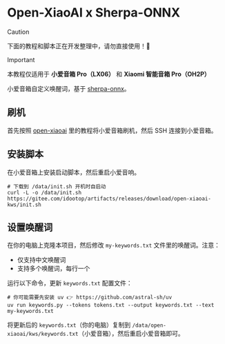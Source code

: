 # Open-XiaoAI x Sherpa-ONNX

> [!CAUTION]
> 下面的教程和脚本正在开发整理中，请勿直接使用！🚨

> [!IMPORTANT]
> 本教程仅适用于 **小爱音箱 Pro（LX06）** 和 **Xiaomi 智能音箱 Pro（OH2P）**

小爱音箱自定义唤醒词，基于 [sherpa-onnx](https://github.com/k2-fsa/sherpa-onnx)。

## 刷机

首先按照 [open-xiaoai](https://github.com/idootop/open-xiaoai) 里的教程将小爱音箱刷机，然后 SSH 连接到小爱音箱。

## 安装脚本

在小爱音箱上安装启动脚本，然后重启小爱音响。

```shell
# 下载到 /data/init.sh 开机时自启动
curl -L -o /data/init.sh https://gitee.com/idootop/artifacts/releases/download/open-xiaoai-kws/init.sh
```

## 设置唤醒词

在你的电脑上克隆本项目，然后修改 `my-keywords.txt` 文件里的唤醒词。注意：

- 仅支持中文唤醒词
- 支持多个唤醒词，每行一个

运行以下命令，更新 `keywords.txt` 配置文件：

```shell
# 你可能需要先安装 uv 👉 https://github.com/astral-sh/uv
uv run keywords.py --tokens tokens.txt --output keywords.txt --text my-keywords.txt
```

将更新后的 `keywords.txt`（你的电脑）复制到 `/data/open-xiaoai/kws/keywords.txt`（小爱音箱），然后重启小爱音箱即可。
